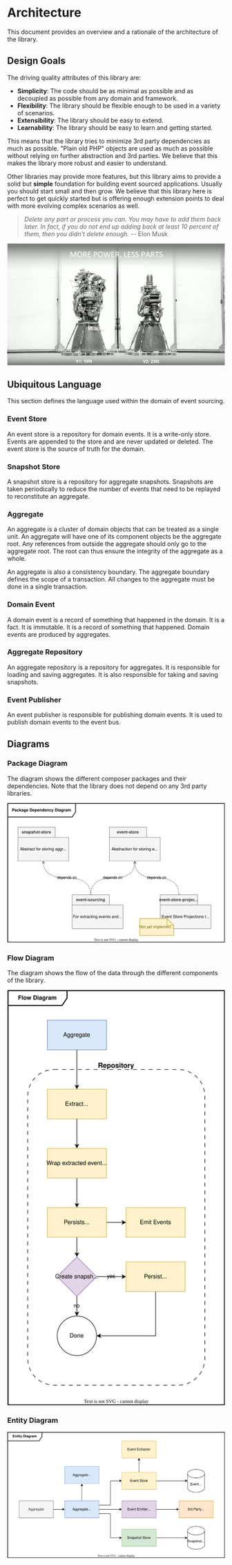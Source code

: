# Architecture

This document provides an overview and a rationale of the architecture of the library.

## Design Goals

The driving quality attributes of this library are:

* **Simplicity**: The code should be as minimal as possible and as decoupled as possible from any domain and framework.
* **Flexibility**: The library should be flexible enough to be used in a variety of scenarios.
* **Extensibility**: The library should be easy to extend.
* **Learnability**: The library should be easy to learn and getting started.

This means that the library tries to minimize 3rd party dependencies as much as possible. "Plain old PHP" objects are used as much as possible without relying on further abstraction and 3rd parties. We believe that this makes the library more robust and easier to understand.

Other libraries may provide more features, but this library aims to provide a solid but **simple** foundation for building event sourced applications. Usually you should start small and then grow. We believe that this library here is perfect to get quickly started but is offering enough extension points to deal with more evolving complex scenarios as well.

> *Delete any part or process you can. You may have to add them back later. In fact, if you do not end up adding back at least 10 percent of them, then you didn't delete enough.* 
> -- Elon Musk

![Simplicity vs Complexity](images/raptor-v1-vs-v2.jpg)

## Ubiquitous Language

This section defines the language used within the domain of event sourcing.

### Event Store

An event store is a repository for domain events. It is a write-only store. Events are appended to the store and are never updated or deleted. The event store is the source of truth for the domain.

### Snapshot Store

A snapshot store is a repository for aggregate snapshots. Snapshots are taken periodically to reduce the number of events that need to be replayed to reconstitute an aggregate.

### Aggregate

An aggregate is a cluster of domain objects that can be treated as a single unit. An aggregate will have one of its component objects be the aggregate root. Any references from outside the aggregate should only go to the aggregate root. The root can thus ensure the integrity of the aggregate as a whole.

An aggregate is also a consistency boundary. The aggregate boundary defines the scope of a transaction. All changes to the aggregate must be done in a single transaction.

### Domain Event

A domain event is a record of something that happened in the domain. It is a fact. It is immutable. It is a record of something that happened. Domain events are produced by aggregates.

### Aggregate Repository

An aggregate repository is a repository for aggregates. It is responsible for loading and saving aggregates. It is also responsible for taking and saving snapshots.

### Event Publisher

An event publisher is responsible for publishing domain events. It is used to publish domain events to the event bus.

## Diagrams

### Package Diagram

The diagram shows the different composer packages and their dependencies. Note that the library does not depend on any 3rd party libraries.

![Overview Diagram](diagrams/Package-Diagram.svg)

### Flow Diagram

The diagram shows the flow of the data through the different components of the library.

![Overview Diagram](diagrams/Flow-Diagram.svg)

### Entity Diagram

![Overview Diagram](diagrams/Entity-Diagram.svg)

